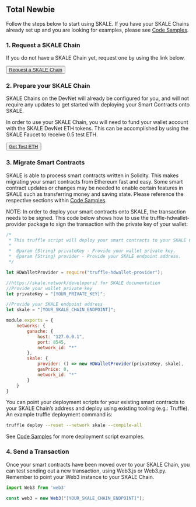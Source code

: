<StepsLayout id='Beginner'>

## Total Newbie

Follow the steps below to start using SKALE. If you have your SKALE Chains already set up and you are looking for examples, please see  [Code Samples](/developers/code-samples).

<StepsController>
    <StepNav stepId='one' label='Request\na SKALE Chain'><ByzantineFaultTolerant/></StepNav>
    <StepNav stepId='two' label='Prepare\nyour SKALE Chain'><AsynchronousProtocol/></StepNav>
    <StepNav stepId='three' label='Migrate\nSmart Contracts'><LeaderlessConsensus/></StepNav>
    <StepNav stepId='four' label='Send\na Transaction'><SendTransaction/></StepNav>
</StepsController>
<Step id='one'>

### 1. Request a SKALE Chain

If you do not have a SKALE Chain yet, request one by using the link below.  

<button>[Request a SKALE Chain](https://skale.network/innovators-signup)</button>

</Step>
<Step id='two'>

### 2. Prepare your SKALE Chain

SKALE Chains on the DevNet will already be configured for you, and will not require any updates to get started with deploying your Smart Contracts onto SKALE.  

In order to use your SKALE Chain, you will need to fund your wallet account with the SKALE DevNet ETH tokens. This can be accomplished by using the SKALE Faucet to receive 0.5 test ETH.  

<button>[Get Test ETH](http://faucet.skale.network/)</button>

</Step>
<Step id='three'>

### 3. Migrate Smart Contracts

SKALE is able to process smart contracts written in Solidity. This makes migrating your smart contracts from Ethereum fast and easy. Some smart contract updates or changes may be needed to enable certain features in SKALE such as transferring money and saving state. Please reference the respective sections within [Code Samples](/developers/code-samples).  

<note>NOTE: In order to deploy your smart contracts onto SKALE, the transaction needs to be signed. This code below shows how to use the truffle-hdwallet-provider package to sign the transaction with the private key of your wallet:</note>  

```javascript
/*
 * This truffle script will deploy your smart contracts to your SKALE Chain.
 *
 *  @param {String} privateKey - Provide your wallet private key.
 *  @param {String} provider - Provide your SKALE endpoint address.
 */

let HDWalletProvider = require("truffle-hdwallet-provider");

//https://skale.network/developers/ for SKALE documentation
//Provide your wallet private key
let privateKey = "[YOUR_PRIVATE_KEY]";

//Provide your SKALE endpoint address
let skale = "[YOUR_SKALE_CHAIN_ENDPOINT]";

module.exports = {
    networks: {
        ganache: {
            host: "127.0.0.1",
            port: 8545,
            network_id: "*"
        },
        skale: {
            provider: () => new HDWalletProvider(privateKey, skale),
            gasPrice: 0,
            network_id: "*"
        }
    }
}

```

You can point your deployment scripts for your existing smart contracts to your SKALE Chain’s address and deploy using existing tooling (e.g.: Truffle). An example truffle deployment command is:  

```bash
truffle deploy --reset --network skale --compile-all

```

See  [Code Samples](/developers/code-samples)  for more deployment script examples.  

</Step>
<Step id='four'>

### 4. Send a Transaction

Once your smart contracts have been moved over to your SKALE Chain, you can test sending out a new transaction, using Web3.js or Web3.py. Remember to point your Web3 instance to your SKALE Chain.  

```javascript
import Web3 from 'web3'

const web3 = new Web3("[YOUR_SKALE_CHAIN_ENDPOINT]");

```

</Step>
</StepsLayout>
